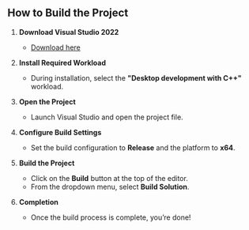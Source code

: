 ## How to Build the Project

1. **Download Visual Studio 2022**
   - [Download here](https://visualstudio.microsoft.com/downloads/)

2. **Install Required Workload**
   - During installation, select the **"Desktop development with C++"** workload.

3. **Open the Project**
   - Launch Visual Studio and open the project file.

4. **Configure Build Settings**
   - Set the build configuration to **Release** and the platform to **x64**.

5. **Build the Project**
   - Click on the **Build** button at the top of the editor.
   - From the dropdown menu, select **Build Solution**.

6. **Completion**
   - Once the build process is complete, you’re done!
